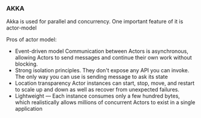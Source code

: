 ### AKKA 

Akka is used for parallel and concurrency. One important feature of it is actor-model

Pros of actor model:
- Event-driven model Communication between Actors is asynchronous, allowing Actors to send messages and continue their own work without blocking.
- Strong isolation principles. They don't expose any API you can invoke. The only way you can use is sending message to ask its state
- Location transparency Actor instances can start, stop, move, and restart to scale up and down as well as recover from unexpected failures.
- Lightweight — Each instance consumes only a few hundred bytes, which realistically allows millions of concurrent Actors to exist in a single application
